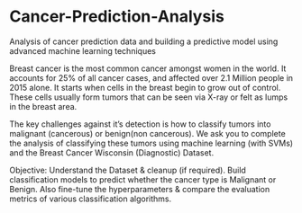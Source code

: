 # Cancer-Prediction-Analysis
Analysis of cancer prediction data and building a predictive model using advanced machine learning techniques 

Breast cancer is the most common cancer amongst women in the world. It accounts for 25% of all cancer cases, and affected over 2.1 Million people in 2015 alone. It starts when cells in the breast begin to grow out of control. These cells usually form tumors that can be seen via X-ray or felt as lumps in the breast area.

The key challenges against it’s detection is how to classify tumors into malignant (cancerous) or benign(non cancerous). We ask you to complete the analysis of classifying these tumors using machine learning (with SVMs) and the Breast Cancer Wisconsin (Diagnostic) Dataset.

Objective:
Understand the Dataset & cleanup (if required).
Build classification models to predict whether the cancer type is Malignant or Benign.
Also fine-tune the hyperparameters & compare the evaluation metrics of various classification algorithms.

